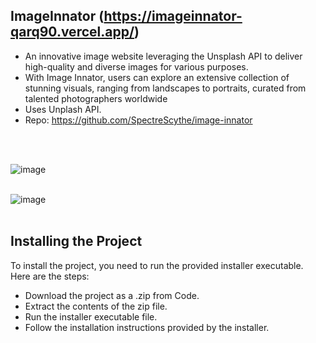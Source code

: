 ## ImageInnator (https://imageinnator-qarq90.vercel.app/)

- An innovative image website leveraging the Unsplash API to deliver high-quality and diverse images for various purposes. 
-  With Image Innator, users can explore an extensive collection of stunning visuals, ranging from landscapes to portraits, curated from talented 
   photographers worldwide
- Uses Unplash API.
- Repo: https://github.com/SpectreScythe/image-innator
<br>
<br>

![image](https://github.com/qarq90/image-innator/assets/124421417/0fca5b48-aacc-4eea-b23e-0eb9f3a036c6)
<br>
<br>

![image](https://github.com/qarq90/qarq90/assets/124421417/6002b906-d1e5-4c98-954e-650de270936c)
<br>
<br>
## Installing the Project

To install the project, you need to run the provided installer executable. Here are the steps:

- Download the project as a .zip from Code.
- Extract the contents of the zip file.
- Run the installer executable file.
- Follow the installation instructions provided by the installer.
